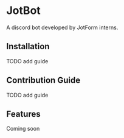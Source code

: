 # JotBot
A discord bot developed by JotForm interns.

## Installation
TODO add guide

## Contribution Guide
TODO add guide

## Features
Coming soon
